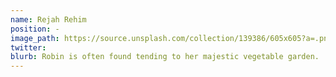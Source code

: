 ```yaml
---
name: Rejah Rehim
position: -
image_path: https://source.unsplash.com/collection/139386/605x605?a=.png
twitter: 
blurb: Robin is often found tending to her majestic vegetable garden.
---
```

